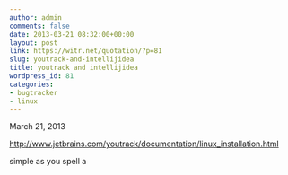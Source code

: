 ```yaml
---
author: admin
comments: false
date: 2013-03-21 08:32:00+00:00
layout: post
link: https://witr.net/quotation/?p=81
slug: youtrack-and-intellijidea
title: youtrack and intellijidea
wordpress_id: 81
categories:
- bugtracker
- linux
---
```



  
March 21, 2013  
  
http://www.jetbrains.com/youtrack/documentation/linux_installation.html  
  
simple as you spell a
